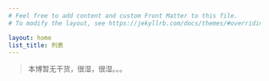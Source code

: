```yaml
---
# Feel free to add content and custom Front Matter to this file.
# To modify the layout, see https://jekyllrb.com/docs/themes/#overriding-theme-defaults

layout: home
list_title: 列表
---
```

> 本博暂无干货，很湿，很湿。。。